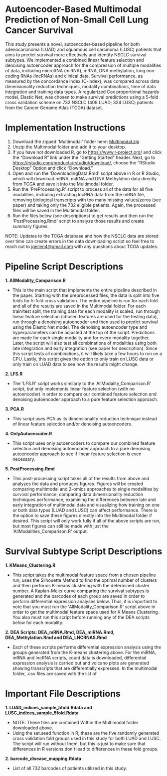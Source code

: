 # Autoencoder-Based Multimodal Prediction of Non-Small Cell Lung Cancer Survival

This study presents a novel, autoencoder-based pipeline for both adenocarcinoma (LUAD) and squamous cell carcinoma (LUSC) patients that aims to predict survival more effectively and identify NSCLC survival subtypes. We implemented a combined linear feature selection and denoising autoencoder approach for the compression of multiple modalities of data, including microRNA (miRNA), mRNA, DNA methylation, long non-coding RNAs (lncRNAs) and clinical data. Survival performance, as measured by the concordance index (C-index), was compared across data dimensionality reduction techniques, modality combinations, time of data integration and training data types. A regularized Cox proportional hazards model, Elastic Net, was chosen to make survival predictions using a 5-fold cross validation scheme on 732 NSCLC (408 LUAD; 324 LUSC) patients from the Cancer Genome Atlas (TCGA) dataset.

# Implementation Instructions

1. Download the zipped 'Multimodal' folder here: [Multimodal.zip](https://github.com/AstraZeneca/Multimodal_NSCLC/blob/master/Multimodal.zip?raw=true)
2. Unzip the Multimodal folder and add it to your desktop.
2. If you have not downloaded R, go to https://www.r-project.org/ and click the “Download R” link under the “Getting Started” header. Next, go to https://rstudio.com/products/rstudio/download/, choose the “RStudio Desktop” Option and click “Download.”
3. Open and run the 'DownloadingData.Rmd' script above in R or R Studio, which will download mRNA, miRNA and DNA Methylation data directly from TCGA and save it into the Multimodal folder. 
4. Run the 'PreProcessing.R' script to process all of the data for all five modalities, including extracting lncRNA data from the mRNA file, removing biological transcripts with too many missing values/zeros (see paper) and taking only the 732 eligible patients. Again, the processed files will be saved in the Multimodal folder.
5. Run the files below (see descriptions) to get results and then run the 'PostProcessing.Rmd' script to analyze those results and create summary figures.

NOTE: Updates to the TCGA database and how the NSCLC data are stored over time can create errors in the data downloading script so feel free to reach out to jgellen4@gmail.com with any questions about TCGA updates.

# Pipeline Script Descriptions

**1. AllModality_Comparison.R**

- This is the main script that implements the entire pipeline described in the paper. Starting with the preprocessed files, the data is split into five folds for 5-fold cross validation. The entire pipeline is run for each fold and all of the results are saved in the Multimodal folder. For each train/test split, the training data for each modality is scaled, run through linear feature selection (chosen features are used for the testing data), run through a denoising autoencoder and then used to predict survival using the Elastic Net model. The denoising autoencoder type and hyperparameters can be adjusted at the top of the script. Predictions are made for each single modality and for every modality together. Later, the script will also test all combinations of modalities using both late integration and early integration (see paper for description). Since this script tests all combinations, it will likely take a few hours to run on a CPU. Lastly, this script gives the option to only train on LUSC data or only train on LUAD data to see how the results might change.

**2. LFS.R**

- The 'LFS.R' script works similarly to the 'AllModality_Comparison.R' script, but only implements linear feature selection (with no autoencoder) in order to compare our combined feature selection and denoising autoencoder approach to a pure feature selection approach.

**3. PCA.R**

- This script uses PCA as its dimensionality reduction technique instead of linear feature selection and/or denoising autoencoders.

**4. OnlyAutoencoder.R**

- This script uses only autoencoders to compare our combined feature selection and denoising autoencoder approach to a pure denoising autoencoder approach to see if linear feature selection is even necessary.

**5. PostProcessing.Rmd**

- This post-processing script takes all of the results from above and analyzes the data and produces figures. Figures will be created comparing multimodal and 2-omics approaches to single modalities by survival performance, comparing data dimensionality reduction techniques performance, examining the differences between late and early integration of multimodal data and visualizing how training on one or both data types (LUAD and LUSC) can affect performance. There is the option to save these figures directly into the Multimodal folder if desired. This script will only work fully if all of the above scripts are run, but most figures can still be made with just the 'AllModalities_Comparison.R' output.

# Survival Subtype Script Descriptions

**1. KMeans_Clustering.R**

- This script takes the multimodal feature space from a chosen pipeline run, uses the Silhouette Method to find the optimal number of clusters and then performs K-means clustering with the determined cluster number. A Kaplan-Meier curve comparing the survival subtypes is generated and the barcodes of each group are saved in order to perform differential expression analyses below. Thus, it is important to note that you must run the 'AllModality_Comparison.R' script above in order to get the multimodal feature space used for K Means Clustering. You also must run this script before running any of the DEA scripts below for each modality.

**2. DEA Scripts: DEA_mRNA.Rmd, DEA_miRNA.Rmd, DEA_Methylation.Rmd and DEA_LNCRNAS.Rmd**

- Each of these scripts performs differential expression analysis using the groups generated from the K-means clustering above. For the miRNA, mRNA and lncRNA scripts, count data is downloaded, differential expression analysis is carried out and volcano plots are generated showing transcripts that are differentially expressed. In the multimodal folder, .csv files are saved with the list of 

# Important File Descriptions

**1. LUAD_indices_sample_5fold.Rdata and LUSC_indices_sample_5fold.Rdata**

- NOTE: These files are contained Within the Multimodal folder downloaded above.
- Using the set.seed function in R, these are the five randomly generated cross validation fold groups used in this study for both LUAD and LUSC. The script will run without them, but this is just to make sure that differences in R versions don't lead to differences in these fold groups.

**2. barcode_disease_mapping.Rdata**

- List of all 732 barcodes of patients utilized in this study.
